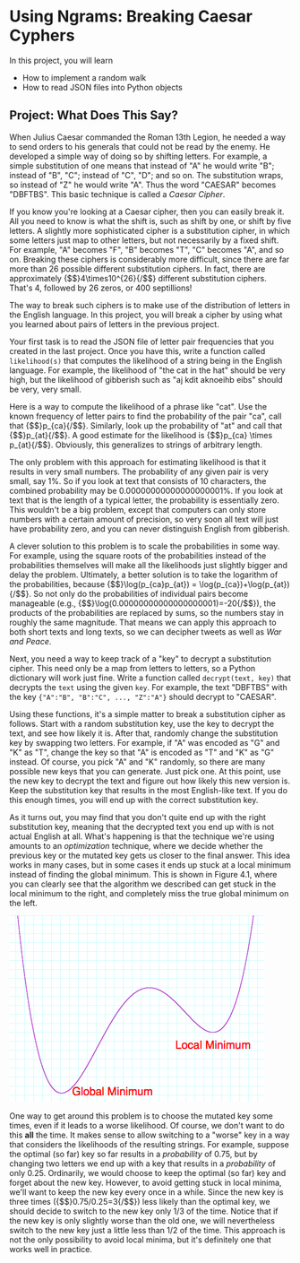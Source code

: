 # Using Ngrams: Breaking Caesar Cyphers

In this project, you will learn

* How to implement a random walk
* How to read JSON files into Python objects

## Project: What Does This Say?

When Julius Caesar commanded the Roman 13th Legion, he needed a way to send orders to his generals that could not be read by the enemy. He developed a simple way of doing so by shifting letters. For example, a simple substitution of one means that instead of "A" he would write "B"; instead of "B", "C"; instead of "C", "D"; and so on. The substitution wraps, so instead of "Z" he would write "A".  Thus the word "CAESAR" becomes "DBFTBS". This basic technique is called a *Caesar Cipher*.

If you know you're looking at a Caesar cipher, then you can easily break it. All you need to know is what the shift is, such as shift by one, or shift by five letters. A slightly more sophisticated cipher is a substitution cipher, in which some letters just map to other letters, but not necessarily by a fixed shift. For example, "A" becomes "F", "B" becomes "T", "C" becomes "A", and so on. Breaking these ciphers is considerably more difficult, since there are far more than 26 possible different substitution ciphers. In fact, there are approximately {$$}4\times10^{26}{/$$} different substitution ciphers. That's 4, followed by 26 zeros, or 400 septillions!

The way to break such ciphers is to make use of the distribution of letters in the English language. In this project, you will break a cipher by using what you learned about pairs of letters in the previous project.

Your first task is to read the JSON file of letter pair frequencies that you created in the last project. Once you have this, write a function called `likelihood(s)` that computes the likelihood of a string being in the English language. For example, the likelihood of "the cat in the hat" should be very high, but the likelihood of gibberish such as "aj kdit aknoeihb eibs" should be very, very small.

Here is a way to compute the likelihood of a phrase like "cat". Use the known frequency of letter pairs to find the probability of the pair "ca", call that {$$}p_{ca}{/$$}. Similarly, look up the probability of "at" and call that {$$}p_{at}{/$$}. A good estimate for the likelihood is {$$}p_{ca} \times p_{at}{/$$}. Obviously, this generalizes to strings of arbitrary length.

The only problem with this approach for estimating likelihood is that it results in very small numbers. The probability of any given pair is very small, say 1%. So if you look at text that consists of 10 characters, the combined probability may be 0.00000000000000000001%. If you look at text that is the length of a typical letter, the probability is essentially zero. This wouldn't be a big problem, except that computers can only store numbers with a certain amount of precision, so very soon all text will just have probability zero, and you can never distinguish English from gibberish.

A clever solution to this problem is to scale the probabilities in some way. For example, using the square roots of the probabilities instead of the probabilities themselves will make all the likelihoods just slightly bigger and delay the problem. Ultimately, a better solution is to take the logarithm of the probabilities, because {$$}\log(p_{ca}p_{at}) = \log(p_{ca})+\log(p_{at}){/$$}. So not only do the probabilities of individual pairs become manageable (e.g., {$$}\log(0.00000000000000000001)=-20{/$$}), the products of the probabilities are replaced by sums, so the numbers stay in roughly the same magnitude. That means we can apply this approach to both short texts and long texts, so we can decipher tweets as well as *War and Peace*.

Next, you need a way to keep track of a "key" to decrypt a substitution cipher. This need only be a map from letters to letters, so a Python dictionary will work just fine. Write a function called `decrypt(text, key)` that decrypts the `text` using the given `key`. For example, the text "DBFTBS" with the key `{"A":"B", "B":"C", ..., "Z":"A"}` should decrypt to "CAESAR".

Using these functions, it's a simple matter to break a substitution cipher as follows. Start with a random substitution key, use the key to decrypt the text, and see how likely it is. After that, randomly change the substitution key by swapping two letters. For example, if "A" was encoded as "G" and "K" as "T", change the key so that "A" is encoded as "T" and "K" as "G" instead. Of course, you pick "A" and "K" randomly, so there are many possible new keys that you can generate. Just pick one. At this point, use the new key to decrypt the text and figure out how likely this new version is. Keep the substitution key that results in the most English-like text. If you do this enough times, you will end up with the correct substitution key.

As it turns out, you may find that you don't quite end up with the right substitution key, meaning that the decrypted text you end up with is not actual English at all.  What's happening is that the technique we're using amounts to an *optimization* technique, where we decide whether the previous key or the mutated key gets us closer to the final answer. This idea works in many cases, but in some cases it ends up stuck at a local minimum instead of finding the global minimum.  This is shown in Figure 4.1, where you can clearly see that the algorithm we described can get stuck in the local minimum to the right, and completely miss the true global minimum on the left.

![Figure 4.1: Frequent, Large Words in the Declaration of Independence](images/local-optimization.png)

One way to get around this problem is to choose the mutated key some times, even if it leads to a worse likelihood. Of course, we don't want to do this **all** the time. It makes sense to allow switching to a "worse" key in a way that considers the likelihoods of the resulting strings. For example, suppose the optimal (so far) key so far results in a *probability* of 0.75, but by changing two letters we end up with a key that results in a *probability* of only 0.25. Ordinarily, we would choose to keep the optimal (so far) key and forget about the new key. However, to avoid getting stuck in local minima, we'll want to keep the new key every once in a while. Since the new key is three times ({$$}0.75/0.25=3{/$$}) less likely than the optimal key, we should decide to switch to the new key only 1/3 of the time. Notice that if the new key is only slightly worse than the old one, we will nevertheless switch to the new key just a little less than 1/2 of the time. This approach is not the only possibility to avoid local minima, but it's definitely one that works well in practice.